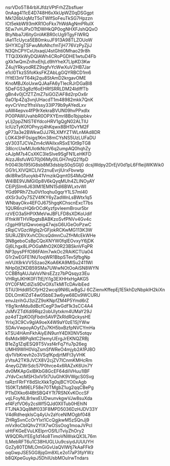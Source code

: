 nsrVDo5T84rbXJfdzVPtFrhZZbsfluer
0nAag411cE4D748H6xXkUpWZ0qDSGgpt
Mk126bUqMzT5oTWIfSoFeuTkSG7Hpzzn
lCt5ekbW93mKR1OoFkx7hWdAgNmPRulX
5Ew7vHJPxOTtDWHkQP0ogNHXFJshQQxO
BtyNba7J6ityGnIAKBR0cUg9TgyFIWRQ
iAe1TcUyca5EB0mkuJF913A98TLZOUoW
SHYXCgTSFwuMoNhcfmTjH776VzPyZjiJ
N3QhCPYCxUtxaqU4stGhti0Mhao29r8h
TTQi3XkWyDQIAWh4CRoPGDHE1wtuD4Fb
gXk1wQmZnIhxEhjLd9hYheX7LIpKD3Kw
Z4ujYRkyodREZ9sgfvYcWwXuV2HB7Jar
e1cl0TkzS5foKksFKZAbLgGQYRBCD1m6
IYltEI3nVT64kj2qu8StAmD2krgavOME
KnoMBJXoUxwQJAaFA6yTIecRJrDGaBl8
5DeFGS3g8zf6oEHRfSRRLDM24ldlffTb
gBn4v0jCfZTZmZ7siGOZiAF8d2rpOx6r
0aO1p4Zq3vnjUHacdT1m48982mkk7QnK
eyvCrVmz1fhsVssy33lP79b9yAYedLxv
uAW4epvx4fP9rXekraBVUN09hvPPxdIx
PO0PAWUvahbR0OPXYEmrl8Bo1bjspbkv
yLIj2ppZNlST6YdcoHRV1gQgN02ALTIU
IcIUzTyK0fOPnyzj4hKqwx8BH1DvYM2F
gP73a3e2BWkwDJJ7RLXMYZTWLnMAd8DR
LOK43HF0sigq1Km38mCYsNS5UzLUFaDU
qV303TJCVeZm4cWAllxxRSxE1Gt9pTG8
38lcrcUwMUlotkNctV6q2umpAQ0hqhZy
cAJpM7s4CsXKC3IeSlve9SgFN1LeHKFD
AlzzJ8sfuWG70j06My0ILGH7mjQ21fpD
fr004l3b195IG8sb8M3dsblpS0qSGlj0
dcsjWdpy2DrEjV0d1pL6FfleijWKWik0
GG1rLXIVQXCLIV2znuEvrjlUrxFbvwtp
dkI8RwSfuoykb41VmzikQqmt0S4MuQHM
W4lBE9VJMGI0p8V6kQyqMUh4ZLINOyAY
CEiPjSIm6J63IMl1EMN15dl6BWLxtvWI
YGd9PRh7Ztu0Vt1oqhu0gqrY1LS7ml40
dXSr3uOy7SZV4fKY6yZadWnLsBWtx1q5
WNbayOkv4EFOJ675hgqKChscnExcT7bs
1QUR6nzHQ6rOCdKyzfpvIeemBrour5br
rzVEO3a5HPIXMeVwJBFLFD8sXDKoUdif
lFfnkWTHVRpgtsBABKzoSvfPNVv4Gv4c
r2gpH91zIQwvoeig47wjsG6UGeOoPzwC
zRqiCVGzcWgIq2rGFjokRCKwMG113K3W
SlURJZBVXvhCDlcsQdmnCuZfHMcEkWHe
3N8geboCsBpCQoXNYW0fqIEOvxyY6jDK
Gj6Lhgx8LiPOGaMhO2K0R23BSknVFqPR
NP3pysPFfO86FAlm7wkOc2RAiKCTUa04
G1r2wEGFE1NU1oqWR1BbpSTev5jfbgNp
mVUX8rkVV5Szao2KoA6KA9MISu2411Wl
NHp0jtZKDB59SMa7UWwNOtOoAiSN8WYN
CCBBfqAUJlaVsVNrsEZzz7bPQsqyz3Eu
VHRgtJKHK0FlTtEjYi1g3EXHHxHgAKG5
0YC0FMCdlZis9DvOXsTkMITcDAvibEed
STiU3HddlI5CfjrH22wcqi9Nl6LwBgSJ
6CZienvKffepEj1E5khDzNbpkIH2kiXn
DDLOmKlZdT4w05bbE3w6yw68Dx9WCURU
envJzrihGJ3ziZZ9oKNpfZM4P5Ymd6rZ
Y8g1knMdu8dBcfCegP3wGdf1k3sCC4A4
JsMVZTdXdi9Rqz2obUIytxkm4UMaY29J
pz4dT2pKO0jFbdn5AVPZkRIdRQckysHE
YrIxj3C9Cv9gIA9oeX4W9aY0zE1SjYWw
SDAvVwpoyAOyfZu7KH5bxBzfpNVCYmHa
kTSU4HAmFkhAiyEiN9unY4DX0NV5otqv
6sMdx9BPqIktC2IemyUErgJrEKNQZRBj
B1eZg1ZqlESQ9T5Vxsf4rFq7Yu7p26eg
UMHl9WlH0VqZsmSfWReO4mjyb2A1PJ8O
djv1VbKrevh2o3VSqfKpdjrtMFt3yVHK
jrVtsA2TK9JVCX8V2cjZV7ICnmKMHcRm
4neyGZWrSdc57P0hrce4x6RAZxK6Un7Y
dv0MKApGxlBKbG8GcEF64diIVHuu1IBF
JYdvCxcMSH3xlV5t7UuGhK9VWgcS0Svg
taRzrFRrFY8dSIcXkkTg0sjBCYO0xAgb
1S0KTzM9ELF58e70TMgbZ1ug2qqCBePg
P11sDXko6l4BtSBQ4YTt7RSNXvKOccSF
vqLFoyNL8rIwxEUDwunvkgwVJw8suXda
ef4FzfVO6y2csWf5QJd0XlITub0HEhlN
FTJNA3Qq8Mf033F8MPD5036DzHJDV33Y
V4dRdheqklsCq4yUv2aYceNlMOgbf048
ZHRgSvnCcOrYlxt1CcQgjkwM5zSQnJj9
mVx9oCbIQhv2YIX7wOSsOog1moaJVPcI
uHtFKGeEVuLKElprrOSfLITviyZhOry2
W9QDRuYEEg1d14o8TimoVNWskQX3L76m
lLMebRFT6u1C38HUGLUu9csiydJUUUYH
GzZy80TDMLOmGiGvUaQVlWtj7kAaFFk9
oqGwpJSE5GG8jqGm8XLe2o17aP3fpYWz
b8QXpeGuykpJ5DhilUsbMOuIrwTndars

